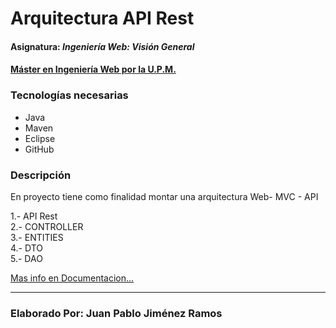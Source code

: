 # Arquitectura API Rest
#### Asignatura: *Ingeniería Web: Visión General*
#### [Máster en Ingeniería Web por la U.P.M.](http://miw.etsisi.upm.es)

### Tecnologías necesarias
* Java
* Maven
* Eclipse
* GitHub

### Descripción 
En proyecto tiene como finalidad montar una arquitectura Web- MVC - API  
  
1.- API Rest   
2.- CONTROLLER  
3.- ENTITIES  
4.- DTO  
5.- DAO

[Mas info en Documentacion...](https://github.com/jchantej/APAW-ECP2-JuanJimenez/wiki/Documentaci%C3%B3n#introducci%C3%B3n)

***
### Elaborado Por: Juan Pablo Jiménez Ramos